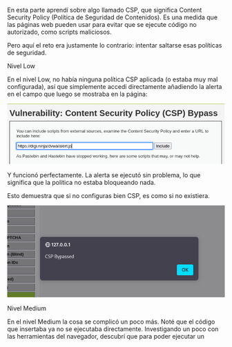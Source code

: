 En esta parte aprendí sobre algo llamado CSP, que significa Content Security Policy (Política de Seguridad de Contenidos). Es una medida que las páginas web pueden usar para evitar que se ejecute código no autorizado, como scripts maliciosos.

Pero aquí el reto era justamente lo contrario: intentar saltarse esas políticas de seguridad.

Nivel Low

En el nivel Low, no había ninguna política CSP aplicada (o estaba muy mal configurada), así que simplemente accedi directamente añadiendo la alerta en el campo que luego se mostraba en la página:

![captura](../images/Captura35.png)

Y funcionó perfectamente. La alerta se ejecutó sin problema, lo que significa que la política no estaba bloqueando nada.

Esto demuestra que si no configuras bien CSP, es como si no existiera.

![captura](../images/Captura36.png)

Nivel Medium

En el nivel Medium la cosa se complicó un poco más. Noté que el código que insertaba ya no se ejecutaba directamente. Investigando un poco con las herramientas del navegador, descubrí que para poder ejecutar un <script> en ese entorno, necesitaba un atributo especial llamado nonce.

Un nonce es un valor aleatorio que el navegador espera ver en los scripts para permitir que se ejecuten.

![captura](../images/Captura37.png)

